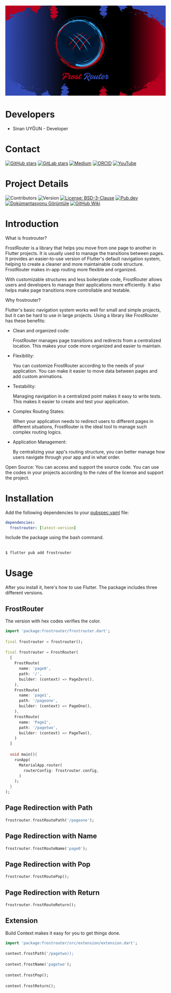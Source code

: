 

![FrostRouter Banner](https://raw.githubusercontent.com/frostaloncode/frostrouter/refs/heads/main/images/banner.png)

# Developers
* Sinan UYĞUN - Developer 

# Contact

[![GitHub stars](https://img.shields.io/github/stars/frostaloncode/frostrouter?style=social)](https://github.com/frostaloncode/frostrouter)
[![GitLab stars](https://img.shields.io/gitlab/stars/frosTalon/frostrouter?style=social)](https://gitlab.com/frosTalon/frostrouter)
[![Medium](https://img.shields.io/badge/Medium-Read%20on%20Medium-black?logo=medium)](https://medium.com/@frostalonofficial/flutter-frostrouter-14461f285d91)
[![ORCID](https://img.shields.io/badge/ORCID-FrosTalon-A6CE39?logo=orcid&logoColor=white)](https://orcid.org/0009-0002-8592-7958)
[![YouTube](https://img.shields.io/badge/YouTube-Subscribe-red)](https://www.youtube.com/@frosTalonCode)

# Project Details

![Contributors](https://img.shields.io/github/contributors/frostaloncode/frostrouter)
![Version](https://img.shields.io/badge/Version-0.9.2-blue)
[![License: BSD-3-Clause](https://img.shields.io/badge/License-BSD%203--Clause-blue.svg)](https://opensource.org/licenses/BSD-3-Clause)
[![Pub.dev](https://img.shields.io/pub/v/frostrouter.svg)](https://pub.dev/packages/frostrouter)
[![Dokümantasyonu Görüntüle](https://img.shields.io/badge/Documentation-v0.9.2-brightgreen.svg)](https://pub.dev/documentation/frostrouter/latest/)
[![GitHub Wiki](https://img.shields.io/badge/Wiki-Available-blue)](https://github.com/frostaloncode/frostrouter/wiki)

# Introduction

What is frostrouter?

FrostRouter is a library that helps you move from one page to another in Flutter projects. It is usually used to manage the transitions between pages. It provides an easier-to-use version of Flutter's default navigation system, helping to create a cleaner and more maintainable code structure. FrostRouter makes in-app routing more flexible and organized.

With customizable structures and less boilerplate code, FrostRouter allows users and developers to manage their applications more efficiently. It also helps make page transitions more controllable and testable.

Why frostrouter?

Flutter's basic navigation system works well for small and simple projects, but it can be hard to use in large projects. Using a library like FrostRouter has these benefits:

* Clean and organized code: 
  
  FrostRouter manages page transitions and redirects from a centralized location. This makes your code more organized and easier to maintain.

* Flexibility: 
    
    You can customize FrostRouter according to the needs of your application. You can make it easier to move data between pages and add custom animations.

* Testability: 
    
    Managing navigation in a centralized point makes it easy to write tests. This makes it easier to create and test your application.

* Complex Routing States: 
    
    When your application needs to redirect users to different pages in different situations, FrostRouter is the ideal tool to manage such complex routing logics.

* Application Management: 
    
    By centralizing your app's routing structure, you can better manage how users navigate through your app and in what order.

Open Source: You can access and support the source code. You can use the codes in your projects according to the rules of the license and support the project.
  
# Installation

Add the following dependencies to your [pubspec.yaml](pubspec.yaml) file:

```yaml
dependencies:
  frostrouter: [latest-version]
```

Include the package using the bash command.

```bash

$ flutter pub add frostrouter

```

# Usage

After you install it, here's how to use Flutter. The package includes three different versions.

## FrostRouter

The version with hex codes verifies the color.

```dart
import 'package:frostrouter/frostrouter.dart';

final frostrouter = frostrouter();

final frostrouter = FrostRouter(
  [
    FrostRoute(
      name: 'page0', 
      path: '/', 
      builder: (context) => PageZero(),
    ),
    FrostRoute(
      name: 'page1', 
      path: '/pageone', 
      builder: (context) => PageOne(),
    ),
    FrostRoute(
      name: 'Page2', 
      path: '/pagetwo', 
      builder: (context) => PageTwo(),
    )
  ]

  void main(){
    runApp(
      MaterialApp.router(
        routerConfig: frostrouter.config,
      )
    );
  }
);
```

## Page Redirection with Path
```dart
frostrouter.frostRoutePath('/pageone');
```

## Page Redirection with Name
```dart
frostrouter.frostRouteName('page0');
```

## Page Redirection with Pop
```dart
frostrouter.frostRoutePop();
```

## Page Redirection with Return
```dart
frostrouter.frostRouteReturn();
```

## Extension

Build Context makes it easy for you to get things done.


```dart
import 'package:frostrouter/src/extension/extension.dart';

context.frostPath('/pagetwo));

context.frostName('pagetwo');

context.frostPop();

context.frostReturn();

```


